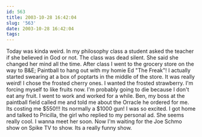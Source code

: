 ```yaml
---
id: 563
title: 2003-10-28 16:42:04
slug: '563'
date: 2003-10-28 16:42:04
tags:
---
```


Today was kinda weird. In my philosophy class a student asked the teacher if she believed in God or not. The class was dead silent. She said she changed her mind all the time. After class I went to the grocery store on the way to B&E; Paintball to hang out with my homie Ed "The Freak"! I actually started swearing at a box of poptarts in the middle of the store. It was really weird! I chose the frosted cherry ones. I wanted the frosted strawberry. I'm forcing myself to like fruits now. I'm probably going to die because I don't eat any fruit. I went to work and worked for a while. Ben, my boss at the paintball field called me and told me about the Orracle he ordered for me. Its costing me $550!!! Its normally a $1000 gun! I was so excited. I got home and talked to Pricilla, the girl who replied to my personal ad. She seems really cool. I wanna meet her soon. Now I'm waiting for the Joe Schmo show on Spike TV to show. Its a really funny show.
